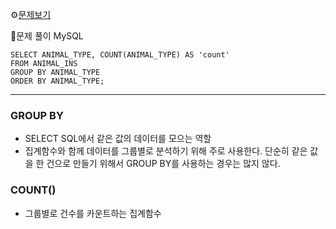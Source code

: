 ⚙[문제보기](https://school.programmers.co.kr/learn/courses/30/lessons/59040)


🔎문제 풀이
MySQL
```MySQL
SELECT ANIMAL_TYPE, COUNT(ANIMAL_TYPE) AS 'count' 
FROM ANIMAL_INS
GROUP BY ANIMAL_TYPE
ORDER BY ANIMAL_TYPE;
```

***
###  GROUP BY
- SELECT SQL에서 같은 값의 데이터를 모으는 역할
- 집계함수와 함께 데이터를 그룹별로 분석하기 위해 주로 사용한다. 단순히 같은 값을 한 건으로 만들기 위해서 GROUP BY를 사용하는 경우는 많지 않다.

### COUNT()
- 그룹별로 건수를 카운트하는 집계함수


